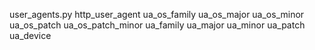 

user_agents.py http_user_agent ua_os_family ua_os_major ua_os_minor ua_os_patch ua_os_patch_minor ua_family ua_major ua_minor ua_patch ua_device